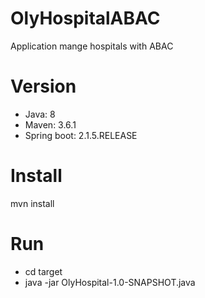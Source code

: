 # OlyHospitalABAC
Application mange hospitals with ABAC

# Version
<ul>
<li>Java: 8</li>
<li>Maven: 3.6.1</li>
<li>Spring boot: 2.1.5.RELEASE</li>
</ul>

# Install
mvn install

# Run
<ul>
<li>cd target</li>
<li>java -jar OlyHospital-1.0-SNAPSHOT.java</li>
</ul>
